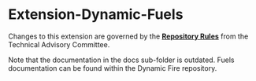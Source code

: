 # Extension-Dynamic-Fuels

Changes to this extension are governed by the [**Repository Rules**](https://sites.google.com/site/landismodel/developers/developers-blog/repositoryrulesfromthetechnicaladvisorycommittee) from the Technical Advisory Committee.

Note that the documentation in the docs sub-folder is outdated.  Fuels documentation can be found within the Dynamic Fire repository.
